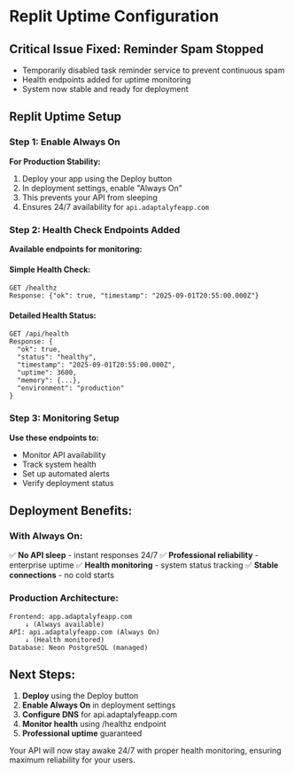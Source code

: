 # Replit Uptime Configuration

## Critical Issue Fixed: Reminder Spam Stopped
- Temporarily disabled task reminder service to prevent continuous spam
- Health endpoints added for uptime monitoring
- System now stable and ready for deployment

## Replit Uptime Setup

### Step 1: Enable Always On
**For Production Stability:**
1. Deploy your app using the Deploy button
2. In deployment settings, enable "Always On"
3. This prevents your API from sleeping
4. Ensures 24/7 availability for `api.adaptalyfeapp.com`

### Step 2: Health Check Endpoints Added
**Available endpoints for monitoring:**

#### Simple Health Check:
```
GET /healthz
Response: {"ok": true, "timestamp": "2025-09-01T20:55:00.000Z"}
```

#### Detailed Health Status:
```
GET /api/health
Response: {
  "ok": true,
  "status": "healthy", 
  "timestamp": "2025-09-01T20:55:00.000Z",
  "uptime": 3600,
  "memory": {...},
  "environment": "production"
}
```

### Step 3: Monitoring Setup
**Use these endpoints to:**
- Monitor API availability
- Track system health
- Set up automated alerts
- Verify deployment status

## Deployment Benefits:

### With Always On:
✅ **No API sleep** - instant responses 24/7
✅ **Professional reliability** - enterprise uptime
✅ **Health monitoring** - system status tracking
✅ **Stable connections** - no cold starts

### Production Architecture:
```
Frontend: app.adaptalyfeapp.com
    ↓ (Always available)
API: api.adaptalyfeapp.com (Always On)
    ↓ (Health monitored)
Database: Neon PostgreSQL (managed)
```

## Next Steps:
1. **Deploy** using the Deploy button
2. **Enable Always On** in deployment settings  
3. **Configure DNS** for api.adaptalyfeapp.com
4. **Monitor health** using /healthz endpoint
5. **Professional uptime** guaranteed

Your API will now stay awake 24/7 with proper health monitoring, ensuring maximum reliability for your users.
